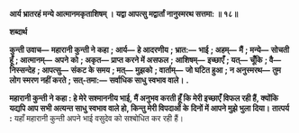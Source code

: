 **आर्य भ्रातरहं मन्ये आत्मानमकृताशिषम् ।** **यद्वा आपत्सु मद्वार्तां नानुस्मरथ सत्तमा: ॥ १८॥** 

**शब्दार्थ** 

**कुन्ती उवाच—** **महारानी कुन्ती ने कहा** **; आर्य—** **हे आदरणीय** **; भ्रात:—** **भाई** **; अहम्—** **मैं** **; मन्ये—** **सोचती हूँ** **; आत्मानम्—** **अपने** **को** **; अकृत—** **प्राप्त करने में असफल** **; आशिषम्—** **इच्छाएँ** **; यत्—** **चूँकि** **; वै—** **निस्सन्देह** **; आपत्सु—** **संकट के समय** **; मत्—** **मुझको** **; वार्ताम्—** **जो घटित हुआ** **; न अनुस्मरथ—** **तुम लोग स्मरण नहीं करते** **; सत्-तमा:—** **सर्वाधिक साधु स्वभाव वाले।** **.** 

**महारानी कुन्ती ने कहा : हे मेरे सश्माननीय भाई, मैं अनुभव करती हूँ कि मेरी इच्छाएँ** **विफल रही हैं, क्योंकि यद्यपि आप सभी अत्यन्त साधु स्वभाव वाले हो, किन्तु मेरी विपदाओं के** **दिनों में आपने मुझे भुला दिया।** **तात्पर्य :** यहाँ महारानी कुन्ती अपने भाई वसुदेव को सश्बोधित कर रही हैं।  